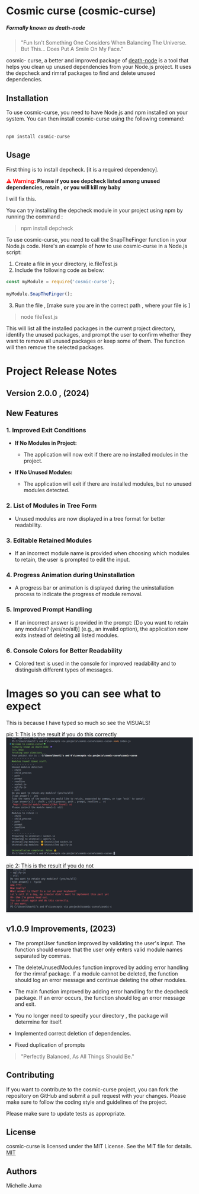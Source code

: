 # Cosmic curse (cosmic-curse)

##### Formally known as *death-node*

> "Fun Isn't Something One Considers When Balancing The Universe. But This... Does Put A Smile On My Face." 

cosmic- curse, a better and improved package of [death-node](https://www.npmjs.com/package/death-node) is a tool that helps you clean up unused dependencies from your Node.js project. It uses the depcheck and rimraf packages to find and delete unused dependencies.


## Installation

To use cosmic-curse, you need to have Node.js and npm installed on your system. You can then install cosmic-curse using the following command:

```bash

npm install cosmic-curse

```

## Usage

First thing is to install depcheck. [it is a required dependency].

**<font color="red">⚠️ Warning:</font> Please if you see depcheck listed among unused dependencies, retain , or you will kill my baby**

I will fix this.

You can try installing the depcheck module in your project using npm by running the command : 

> npm install depcheck


To use cosmic-curse, you need to call the SnapTheFinger function in your Node.js code. Here's an example of how to use cosmic-curse in a Node.js script:

1. Create a file in your directory, ie.fileTest.js
2. Include the following code as below:

```javascript
const myModule = require('cosmic-curse');

myModule.SnapTheFinger();


```
3. Run the file , [make sure you are in the correct path , where your file is ]

> node fileTest.js


This will list all the installed packages in the current project directory, identify the unused packages, and prompt the user to confirm whether they want to remove all unused packages or keep some of them. The function will then remove the selected packages.



# Project Release Notes 

##  Version 2.0.0 , (2024)
## New Features

### 1. Improved Exit Conditions
- **If No Modules in Project:**
  - The application will now exit if there are no installed modules in the project.

- **If No Unused Modules:**
  - The application will exit if there are installed modules, but no unused modules detected.

### 2. List of Modules in Tree Form
- Unused modules are now displayed in a tree format for better readability.

### 3. Editable Retained Modules
- If an incorrect module name is provided when choosing which modules to retain, the user is prompted to edit the input.

### 4. Progress Animation during Uninstallation
- A progress bar or animation is displayed during the uninstallation process to indicate the progress of module removal.

### 5. Improved Prompt Handling
- If an incorrect answer is provided in the prompt:  [Do you want to retain any modules? (yes/no/all)] (e.g., an invalid option), the application now exits instead of deleting all listed modules.

### 6. Console Colors for Better Readability
- Colored text is used in the console for improved readability and to distinguish different types of messages.


# Images so you can see what to expect
This is because I have typed so much so see the VISUALS!

pic 1: This is the result if you do this correctly
![This is the result if you do this correctly](./images/cosmic2.PNG)

pic 2: This is the result if you do not
![This is the result if you do not](./images/cosmoc1.PNG)



## v1.0.9 Improvements, (2023)

- The promptUser function improved by validating the user's input. The function should ensure that the user only enters valid module names separated by commas.

- The deleteUnusedModules function improved by adding error handling for the rimraf package. If a module cannot be deleted, the function should log an error message and continue deleting the other modules.

- The main function  improved by adding error handling for the depcheck package. If an error occurs, the function should log an error message and exit.

- You no longer need to specify your directory , the package will determine for itself.

- Implemented correct deletion of dependencies. 

- Fixed duplication of prompts


> "Perfectly Balanced, As All Things Should Be."



## Contributing
If you want to contribute to the cosmic-curse project, you can fork the repository on GitHub and submit a pull request with your changes. Please make sure to follow the coding style and guidelines of the project.

Please make sure to update tests as appropriate.

## License
cosmic-curse is licensed under the MIT License. See the MIT file for details.
[MIT](https://choosealicense.com/licenses/mit/)

## Authors 
 Michelle Juma 